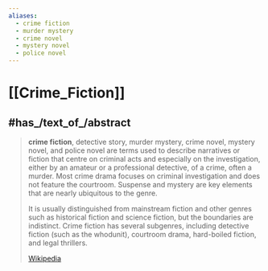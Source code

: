 ```yaml
---
aliases:
  - crime fiction
  - murder mystery
  - crime novel
  - mystery novel
  - police novel
---
```


# [[Crime_Fiction]] 

## #has_/text_of_/abstract 

> **crime fiction**, detective story, murder mystery, crime novel, mystery novel, and police novel 
> are terms used to describe narratives or fiction that centre on criminal acts 
> and especially on the investigation, either by an amateur or a professional detective, 
> of a crime, often a murder. Most crime drama focuses on criminal investigation and does not feature the courtroom. Suspense and mystery are key elements that are nearly ubiquitous to the genre.
>
> It is usually distinguished from mainstream fiction and other genres such as historical fiction and science fiction, but the boundaries are indistinct. Crime fiction has several subgenres, including detective fiction (such as the whodunit), courtroom drama, hard-boiled fiction, and legal thrillers.
>
> [Wikipedia](https://en.wikipedia.org/wiki/Crime%20fiction) 